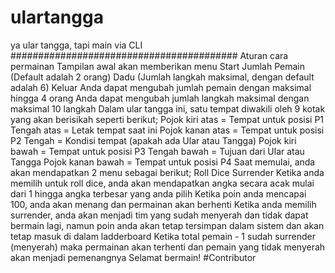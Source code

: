 # ulartangga
ya ular tangga, tapi main via CLI  #########################################  Aturan cara permainan  Tampilan awal akan memberikan menu  Start Jumlah Pemain (Default adalah 2 orang) Dadu (Jumlah langkah maksimal, dengan default adalah 6) Keluar Anda dapat mengubah jumlah pemain dengan maksimal hingga 4 orang Anda dapat mengubah jumlah langkah maksimal dengan maksimal 10 langkah  Dalam ular tangga ini, satu tempat diwakili oleh 9 kotak yang akan berisikah seperti berikut; Pojok kiri atas = Tempat untuk posisi P1 Tengah atas = Letak tempat saat ini Pojok kanan atas = Tempat untuk posisi P2 Tengah = Kondisi tempat (apakah ada Ular atau Tangga) Pojok kiri bawah = Tempat untuk posisi P3 Tengah bawah = Tujuan dari Ular atau Tangga Pojok kanan bawah = Tempat untuk posisi P4  Saat memulai, anda akan mendapatkan 2 menu sebagai berikut;  Roll Dice Surrender Ketika anda memilih untuk roll dice, anda akan mendapatkan angka secara acak mulai dari 1 hingga angka terbesar yang anda pilih Ketika poin anda mencapai 100, anda akan menang dan permainan akan berhenti  Ketika anda memilih surrender, anda akan menjadi tim yang sudah menyerah dan tidak dapat bermain lagi, namun poin anda akan tetap tersimpan dalam sistem dan akan tetap masuk di dalam ladderboard  Ketika total pemain - 1 sudah surrender (menyerah) maka permainan akan terhenti dan pemain yang tidak menyerah akan menjadi pemenangnya  Selamat bermain!  #Contributor
